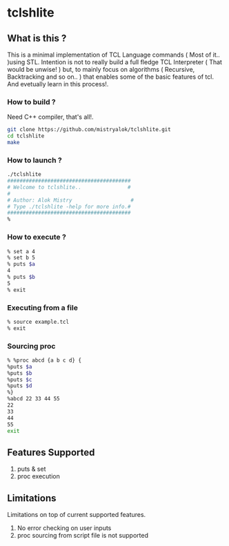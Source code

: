 # tclshlite

## What is this ?
This is a minimal implementation of TCL Language commands ( Most of it.. )using STL. Intention is not to really build a full fledge TCL Interpreter ( That would be unwise! ) but, to mainly focus on algorithms ( Recursive, Backtracking and so on.. ) that enables some of the basic features of tcl. And evetually learn in this process!.

### How to build ?
Need C++ compiler, that's all!.
```sh
git clone https://github.com/mistryalok/tclshlite.git
cd tclshlite
make
```

### How to launch ?
```sh
./tclshlite
########################################
# Welcome to tclshlite..               #
#                                                                               #
# Author: Alok Mistry                   #
# Type ./tclshlite -help for more info.#
########################################
%
```

### How to execute ?
```sh
% set a 4
% set b 5
% puts $a
4
% puts $b
5
% exit
```

### Executing from a file 
```sh
% source example.tcl
% exit
```

### Sourcing proc
```sh
% %proc abcd {a b c d} {
%puts $a
%puts $b
%puts $c
%puts $d
%}
%abcd 22 33 44 55
22
33
44
55
exit
```

## Features Supported 
1. puts & set
2. proc execution

## Limitations
Limitations on top of current supported features.
1. No error checking on user inputs
2. proc sourcing from script file is not supported
